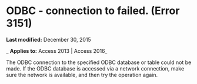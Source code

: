 
# ODBC - connection to <name> failed. (Error 3151)

 **Last modified:** December 30, 2015

 _ **Applies to:** Access 2013 | Access 2016_

The ODBC connection to the specified ODBC database or table could not be made. If the ODBC database is accessed via a network connection, make sure the network is available, and then try the operation again.

